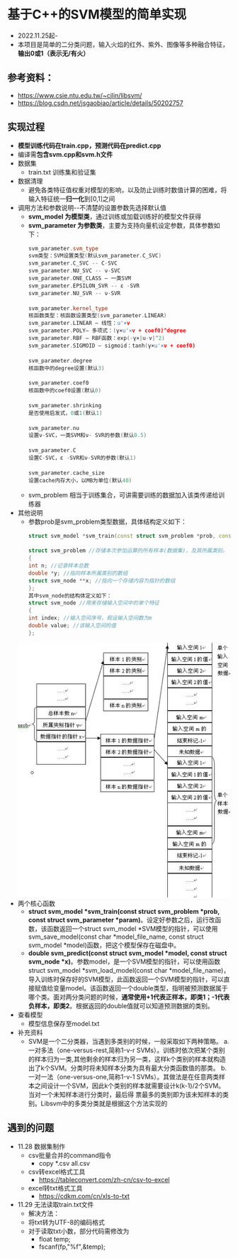 # 基于C++的SVM模型的简单实现
* 2022.11.25起-
* 本项目是简单的二分类问题，输入火焰的红外、紫外、图像等多种融合特征，**输出0或1（表示无/有火）**
  
## 参考资料：
* https://www.csie.ntu.edu.tw/~cjlin/libsvm/
* https://blog.csdn.net/jsgaobiao/article/details/50202757

## 实现过程
* **模型训练代码在train.cpp，预测代码在predict.cpp**
* 编译需**包含svm.cpp和svm.h文件**
* 数据集
  * train.txt 训练集和验证集
* 数据清理
  * 避免各类特征值权重对模型的影响，以及防止训练时数值计算的困难，将输入特征统一**归一化**到[0,1]之间
* 调用方法和参数说明--不清楚的设置参数先选择默认值
  * **svm_model 为模型类**，通过训练或加载训练好的模型文件获得
  * **svm_parameter 为参数类**，主要为支持向量机设定参数，具体参数如下：
    ```cpp
    svm_parameter.svm_type
    svm类型：SVM设置类型(默认svm_parameter.C_SVC)
    svm_parameter.C_SVC -- C-SVC
    svm_parameter.NU_SVC -- ν-SVC
    svm_parameter.ONE_CLASS – 一类SVM
    svm_parameter.EPSILON_SVR -- ε -SVR
    svm_parameter.NU_SVR -- ν-SVR

    svm_parameter.kernel_type
    核函数类型：核函数设置类型(svm_parameter.LINEAR)
    svm_parameter.LINEAR – 线性：u'×v
    svm_parameter.POLY– 多项式：(γ×u'×v + coef0)^degree
    svm_parameter.RBF – RBF函数：exp(-γ×|u-v|^2)
    svm_parameter.SIGMOID – sigmoid：tanh(γ×u'×v + coef0)

    svm_parameter.degree
    核函数中的degree设置(默认3)

    svm_parameter.coef0
    核函数中的coef0设置(默认0)

    svm_parameter.shrinking
    是否使用启发式，0或1(默认1)

    svm_parameter.nu
    设置ν-SVC，一类SVM和ν- SVR的参数(默认0.5)

    svm_parameter.C
    设置C-SVC，ε -SVR和ν-SVR的参数(默认1)

    svm_parameter.cache_size
    设置cache内存大小，以MB为单位(默认40)
    ```
  * svm_problem 相当于训练集合，可讲需要训练的数据加入该类传递给训练器
* 其他说明
  * 参数prob是svm_problem类型数据，具体结构定义如下：   
    ```cpp
    struct svm_model *svm_train(const struct svm_problem *prob, const struct svm_parameter *param);

    struct svm_problem //存储本次参加运算的所有样本(数据集)，及其所属类别。
    {
    int n; //记录样本总数
    double *y; //指向样本所属类别的数组
    struct svm_node **x; //指向一个存储内容为指针的数组
    };
    其中svm_node的结构体定义如下：
    struct svm_node //用来存储输入空间中的单个特征
    {
    int index; //输入空间序号，假设输入空间数为m
    double value; //该输入空间的值
    };
    ```
  ![svm_train](svm_train.jpg "svm_train函数说明") 
* 两个核心函数
  * **struct svm_model *svm_train(const struct svm_problem *prob, const struct svm_parameter *param)**。设定好参数之后，运行改函数，该函数返回一个struct svm_model *SVM模型的指针，可以使用svm_save_model(const char *model_file_name, const struct svm_model *model)函数，把这个模型保存在磁盘中。
  * **double svm_predict(const struct svm_model *model, const struct svm_node *x)**。参数model，是一个SVM模型的指针，可以使用函数struct svm_model *svm_load_model(const char *model_file_name)，导入训练时保存好的SVM模型，此函数返回一个SVM模型的指针，可以直接赋值给变量model。该函数返回一个double类型，指明被预测数据属于哪个类。面对两分类问题的时候，**通常使用+1代表正样本，即类1；-1代表负样本，即类2**。根据返回的double值就可以知道预测数据的类别。
* 查看模型
  * 模型信息保存至model.txt
* 补充资料
  * SVM是一个二分类器，当遇到多类别的时候，一般采取如下两种策略。 
  a.一对多法（one-versus-rest,简称1-v-r SVMs）。训练时依次把某个类别的样本归为一类,其他剩余的样本归为另一类，这样k个类别的样本就构造出了k个SVM。分类时将未知样本分类为具有最大分类函数值的那类。
  b.一对一法（one-versus-one,简称1-v-1 SVMs）。其做法是在任意两类样本之间设计一个SVM，因此k个类别的样本就需要设计k(k-1)/2个SVM。当对一个未知样本进行分类时，最后得 票最多的类别即为该未知样本的类别。Libsvm中的多类分类就是根据这个方法实现的


## 遇到的问题
* 11.28 数据集制作
  * csv批量合并的command指令
    * copy *.csv all.csv
  * csv转excel格式工具
    * https://tableconvert.com/zh-cn/csv-to-excel
  * excel转txt格式工具
    * https://cdkm.com/cn/xls-to-txt
* 11.29 无法读取train.txt文件
  * 解决方法：
  * 将txt转为UTF-8的编码格式
  * 对于读取txt小数，部分代码需修改为
    * float temp;
    * fscanf(fp,"%f",&temp); 	